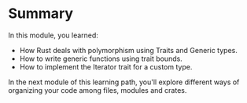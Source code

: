 # Summary

In this module, you learned:

- How Rust deals with polymorphism using Traits and Generic types.
- How to write generic functions using trait bounds.
- How to implement the Iterator trait for a custom type.

In the next module of this learning path, you'll explore different ways of organizing your code among files, modules and crates.
